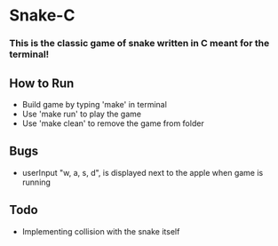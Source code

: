 # Snake-C
### This is the classic game of snake written in C meant for the terminal!

## How to Run
- Build game by typing 'make' in terminal
- Use 'make run' to play the game
- Use 'make clean' to remove the game from folder

## Bugs
- userInput "w, a, s, d", is displayed next to the apple when game is running

## Todo
- Implementing collision with the snake itself
